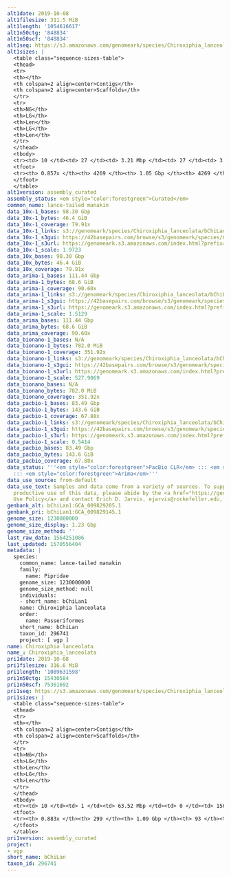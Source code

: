 ```yaml
---
alt1date: 2019-10-08
alt1filesize: 311.5 MiB
alt1length: '1054616617'
alt1n50ctg: '848834'
alt1n50scf: '848834'
alt1seq: https://s3.amazonaws.com/genomeark/species/Chiroxiphia_lanceolata/bChiLan1/assembly_curated/bChiLan1.alt.cur.20191008.fasta.gz
alt1sizes: |
  <table class="sequence-sizes-table">
  <thead>
  <tr>
  <th></th>
  <th colspan=2 align=center>Contigs</th>
  <th colspan=2 align=center>Scaffolds</th>
  </tr>
  <tr>
  <th>NG</th>
  <th>LG</th>
  <th>Len</th>
  <th>LG</th>
  <th>Len</th>
  </tr>
  </thead>
  <tbody>
  <tr><td> 10 </td><td> 27 </td><td> 3.21 Mbp </td><td> 27 </td><td> 3.21 Mbp </td></tr><tr><td> 20 </td><td> 75 </td><td> 2.13 Mbp </td><td> 75 </td><td> 2.13 Mbp </td></tr><tr><td> 30 </td><td> 145 </td><td> 1.52 Mbp </td><td> 145 </td><td> 1.52 Mbp </td></tr><tr><td> 40 </td><td> 238 </td><td> 1.18 Mbp </td><td> 238 </td><td> 1.18 Mbp </td></tr><tr style="background-color:#cccccc;"><td> 50 </td><td> 361 </td><td> 0.85 Mbp </td><td> 361 </td><td> 0.85 Mbp </td></tr><tr><td> 60 </td><td> 537 </td><td> 0.55 Mbp </td><td> 537 </td><td> 0.55 Mbp </td></tr><tr><td> 70 </td><td> 861 </td><td> 236.23 Kbp </td><td> 861 </td><td> 236.23 Kbp </td></tr><tr><td> 80 </td><td> 2183 </td><td> 52.83 Kbp </td><td> 2183 </td><td> 52.83 Kbp </td></tr><tr><td> 90 </td><td> 0 </td><td>  </td><td> 0 </td><td>  </td></tr><tr><td> 100 </td><td> 0 </td><td>  </td><td> 0 </td><td>  </td></tr></tbody>
  <tfoot>
  <tr><th> 0.857x </th><th> 4269 </th><th> 1.05 Gbp </th><th> 4269 </th><th> 1.05 Gbp </th></tr>
  </tfoot>
  </table>
alt1version: assembly_curated
assembly_status: <em style="color:forestgreen">Curated</em>
common_name: lance-tailed manakin
data_10x-1_bases: 98.30 Gbp
data_10x-1_bytes: 46.4 GiB
data_10x-1_coverage: 79.91x
data_10x-1_links: s3://genomeark/species/Chiroxiphia_lanceolata/bChiLan1/genomic_data/10x/<br>
data_10x-1_s3gui: https://42basepairs.com/browse/s3/genomeark/species/Chiroxiphia_lanceolata/bChiLan1/genomic_data/10x/
data_10x-1_s3url: https://genomeark.s3.amazonaws.com/index.html?prefix=species/Chiroxiphia_lanceolata/bChiLan1/genomic_data/10x/
data_10x-1_scale: 1.9723
data_10x_bases: 98.30 Gbp
data_10x_bytes: 46.4 GiB
data_10x_coverage: 79.91x
data_arima-1_bases: 111.44 Gbp
data_arima-1_bytes: 68.6 GiB
data_arima-1_coverage: 90.60x
data_arima-1_links: s3://genomeark/species/Chiroxiphia_lanceolata/bChiLan1/genomic_data/arima/<br>
data_arima-1_s3gui: https://42basepairs.com/browse/s3/genomeark/species/Chiroxiphia_lanceolata/bChiLan1/genomic_data/arima/
data_arima-1_s3url: https://genomeark.s3.amazonaws.com/index.html?prefix=species/Chiroxiphia_lanceolata/bChiLan1/genomic_data/arima/
data_arima-1_scale: 1.5129
data_arima_bases: 111.44 Gbp
data_arima_bytes: 68.6 GiB
data_arima_coverage: 90.60x
data_bionano-1_bases: N/A
data_bionano-1_bytes: 782.0 MiB
data_bionano-1_coverage: 351.92x
data_bionano-1_links: s3://genomeark/species/Chiroxiphia_lanceolata/bChiLan1/genomic_data/bionano/<br>
data_bionano-1_s3gui: https://42basepairs.com/browse/s3/genomeark/species/Chiroxiphia_lanceolata/bChiLan1/genomic_data/bionano/
data_bionano-1_s3url: https://genomeark.s3.amazonaws.com/index.html?prefix=species/Chiroxiphia_lanceolata/bChiLan1/genomic_data/bionano/
data_bionano-1_scale: 527.9069
data_bionano_bases: N/A
data_bionano_bytes: 782.0 MiB
data_bionano_coverage: 351.92x
data_pacbio-1_bases: 83.49 Gbp
data_pacbio-1_bytes: 143.6 GiB
data_pacbio-1_coverage: 67.88x
data_pacbio-1_links: s3://genomeark/species/Chiroxiphia_lanceolata/bChiLan1/genomic_data/pacbio/<br>
data_pacbio-1_s3gui: https://42basepairs.com/browse/s3/genomeark/species/Chiroxiphia_lanceolata/bChiLan1/genomic_data/pacbio/
data_pacbio-1_s3url: https://genomeark.s3.amazonaws.com/index.html?prefix=species/Chiroxiphia_lanceolata/bChiLan1/genomic_data/pacbio/
data_pacbio-1_scale: 0.5414
data_pacbio_bases: 83.49 Gbp
data_pacbio_bytes: 143.6 GiB
data_pacbio_coverage: 67.88x
data_status: '''<em style="color:forestgreen">PacBio CLR</em> ::: <em style="color:forestgreen">10x</em>
  ::: <em style="color:forestgreen">Arima</em>'''
data_use_source: from-default
data_use_text: Samples and data come from a variety of sources. To support fair and
  productive use of this data, please abide by the <a href="https://genome10k.soe.ucsc.edu/data-use-policies/">Data
  Use Policy</a> and contact Erich D. Jarvis, ejarvis@rockefeller.edu, with any questions.
genbank_alt: bChiLan1:GCA_009829205.1
genbank_pri: bChiLan1:GCA_009829145.1
genome_size: 1230000000
genome_size_display: 1.23 Gbp
genome_size_method: ''
last_raw_data: 1564251086
last_updated: 1570556404
metadata: |
  species:
    common_name: lance-tailed manakin
    family:
      name: Pipridae
    genome_size: 1230000000
    genome_size_method: null
    individuals:
    - short_name: bChiLan1
    name: Chiroxiphia lanceolata
    order:
      name: Passeriformes
    short_name: bChiLan
    taxon_id: 296741
    project: [ vgp ]
name: Chiroxiphia lanceolata
name_: Chiroxiphia_lanceolata
pri1date: 2019-10-08
pri1filesize: 316.6 MiB
pri1length: '1089631598'
pri1n50ctg: 15430584
pri1n50scf: 75361692
pri1seq: https://s3.amazonaws.com/genomeark/species/Chiroxiphia_lanceolata/bChiLan1/assembly_curated/bChiLan1.pri.cur.20191008.fasta.gz
pri1sizes: |
  <table class="sequence-sizes-table">
  <thead>
  <tr>
  <th></th>
  <th colspan=2 align=center>Contigs</th>
  <th colspan=2 align=center>Scaffolds</th>
  </tr>
  <tr>
  <th>NG</th>
  <th>LG</th>
  <th>Len</th>
  <th>LG</th>
  <th>Len</th>
  </tr>
  </thead>
  <tbody>
  <tr><td> 10 </td><td> 1 </td><td> 63.52 Mbp </td><td> 0 </td><td> 156.34 Mbp </td></tr><tr><td> 20 </td><td> 4 </td><td> 33.55 Mbp </td><td> 1 </td><td> 120.40 Mbp </td></tr><tr><td> 30 </td><td> 8 </td><td> 27.94 Mbp </td><td> 2 </td><td> 117.28 Mbp </td></tr><tr><td> 40 </td><td> 13 </td><td> 21.53 Mbp </td><td> 4 </td><td> 75.61 Mbp </td></tr><tr style="background-color:#cccccc;"><td> 50 </td><td> 20 </td><td style="background-color:#88ff88;"> 15.43 Mbp </td><td> 5 </td><td style="background-color:#88ff88;"> 75.36 Mbp </td></tr><tr><td> 60 </td><td> 29 </td><td> 11.78 Mbp </td><td> 8 </td><td> 37.67 Mbp </td></tr><tr><td> 70 </td><td> 41 </td><td> 7.73 Mbp </td><td> 12 </td><td> 21.53 Mbp </td></tr><tr><td> 80 </td><td> 63 </td><td> 3.34 Mbp </td><td> 19 </td><td> 15.08 Mbp </td></tr><tr><td> 90 </td><td> 0 </td><td>  </td><td> 0 </td><td>  </td></tr><tr><td> 100 </td><td> 0 </td><td>  </td><td> 0 </td><td>  </td></tr></tbody>
  <tfoot>
  <tr><th> 0.883x </th><th> 299 </th><th> 1.09 Gbp </th><th> 93 </th><th> 1.09 Gbp </th></tr>
  </tfoot>
  </table>
pri1version: assembly_curated
project:
- vgp
short_name: bChiLan
taxon_id: 296741
---
```

